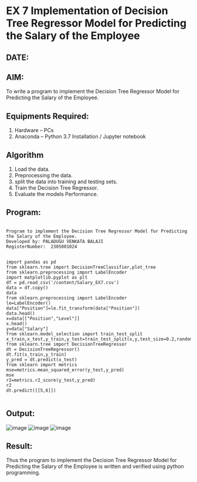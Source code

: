 # EX 7 Implementation of Decision Tree Regressor Model for Predicting the Salary of the Employee
## DATE:
## AIM:
To write a program to implement the Decision Tree Regressor Model for Predicting the Salary of the Employee.

## Equipments Required:
1. Hardware – PCs
2. Anaconda – Python 3.7 Installation / Jupyter notebook

## Algorithm
1. Load the data.
2. Preprocessing the data.
3. split the data into training and testing sets.
4. Train the Decision Tree Regressor.
5. Evaluate the models Performance.

## Program:
```

Program to implement the Decision Tree Regressor Model for Predicting the Salary of the Employee.
Developed by: PALADUGU VENKATA BALAJI
RegisterNumber:  2305001024


import pandas as pd
from sklearn.tree import DecisionTreeClassifier,plot_tree
from sklearn.preprocessing import LabelEncoder
import matplotlib.pyplot as plt
df = pd.read_csv('/content/Salary_EX7.csv')
data = df.copy()
data
from sklearn.preprocessing import LabelEncoder
le=LabelEncoder()
data["Position"]=le.fit_transform(data["Position"])
data.head()
x=data[["Position","Level"]]
x.head()
y=data["Salary"]
from sklearn.model_selection import train_test_split
x_train,x_test,y_train,y_test=train_test_split(x,y,test_size=0.2,random_state=2)
from sklearn.tree import DecisionTreeRegressor
dt = DecisionTreeRegressor()
dt.fit(x_train,y_train)
y_pred = dt.predict(x_test)
from sklearn import metrics
mse=metrics.mean_squared_error(y_test,y_pred)
mse
r2=metrics.r2_score(y_test,y_pred)
r2
dt.predict([[5,6]])


```

## Output:
![image](https://github.com/user-attachments/assets/fbc87aab-4240-4812-bf76-cbfa9d0984ce)
![image](https://github.com/user-attachments/assets/5b2bac74-9a58-4ce7-9322-b7b690ca432c)
![image](https://github.com/user-attachments/assets/cce5a213-e0cb-4c28-8769-23ef09b0a776)



## Result:
Thus the program to implement the Decision Tree Regressor Model for Predicting the Salary of the Employee is written and verified using python programming.
